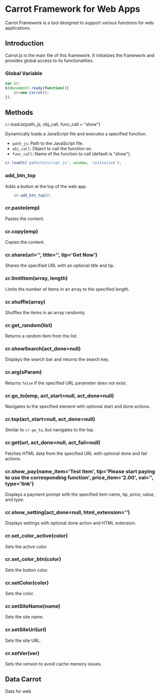 # Carrot Framework for Web Apps

Carrot Framework is a tool designed to support various functions for web applications.

## Introduction

Carrot.js is the main file of this framework. It initializes the framework and provides global access to its functionalities.

### Global Variable
```javascript
var cr;
$(document).ready(function(){
    cr=new Carrot();
});
```

## Methods

`cr`.loadJs(path_js, obj_call, func_call = "show")

Dynamically loads a JavaScript file and executes a specified function.
- `path_js`: Path to the JavaScript file.
- `obj_call`: Object to call the function on.
- `func_call`: Name of the function to call (default is "show").

```javascript
cr.loadJs('path/to/script.js', window, 'initialize');
```

### add_btn_top
Adds a button at the top of the web app.

```javascript
    cr.add_btn_top();
```

### cr.paste(emp)
Pastes the content.

### cr.copy(emp)
Copies the content.

### cr.share(url='', title='', tip='Get Now')
Shares the specified URL with an optional title and tip.

### cr.limitItem(array, length)
Limits the number of items in an array to the specified length.

### cr.shuffle(array)
Shuffles the items in an array randomly.

### cr.get_random(list)
Returns a random item from the list.

### cr.showSearch(act_done=null)
Displays the search bar and returns the search key.

### cr.arg(sParam)
Returns `false` if the specified URL parameter does not exist.

### cr.go_to(emp, act_start=null, act_done=null)
Navigates to the specified element with optional start and done actions.

### cr.top(act_start=null, act_done=null)
Similar to `cr.go_to`, but navigates to the top.

### cr.get(url, act_done=null, act_fail=null)
Fetches HTML data from the specified URL with optional done and fail actions.

### cr.show_pay(name_item='Test item', tip='Please start paying to use the corresponding function', price_item='2.00', val='', type='link')
Displays a payment prompt with the specified item name, tip, price, value, and type.

### cr.show_setting(act_done=null, html_extension='')
Displays settings with optional done action and HTML extension.

### cr.set_color_active(color)
Sets the active color.

### cr.set_color_btn(color)
Sets the button color.

### cr.setColor(color)
Sets the color.

### cr.setSiteName(name)
Sets the site name.

### cr.setSiteUrl(url)
Sets the site URL.

### cr.setVer(ver)
Sets the version to avoid cache memory issues.

## Data Carrot
Data for web